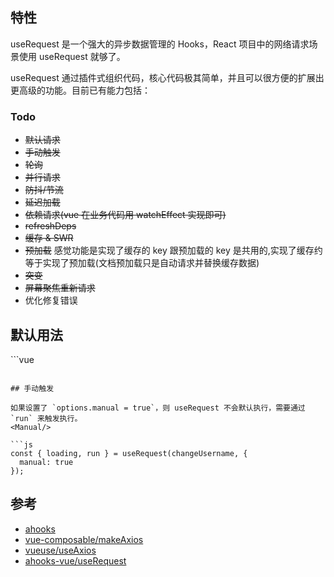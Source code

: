 <script setup>
import Default from '../demo/default.vue'
import Manual from '../demo/manual.vue'
</script>

## 特性
useRequest 是一个强大的异步数据管理的 Hooks，React 项目中的网络请求场景使用 useRequest 就够了。

useRequest 通过插件式组织代码，核心代码极其简单，并且可以很方便的扩展出更高级的功能。目前已有能力包括：



### Todo

- ~~默认请求~~
- ~~手动触发~~
- ~~轮询~~
- ~~并行请求~~
- ~~防抖/节流~~
- ~~延迟加载~~
- ~~依赖请求(vue 在业务代码用 watchEffect 实现即可)~~
- ~~refreshDeps~~
- ~~缓存 & SWR~~
- ~~预加载~~ 感觉功能是实现了缓存的 key 跟预加载的 key 是共用的,实现了缓存约等于实现了预加载(文档预加载只是自动请求并替换缓存数据)
- ~~突变~~
- ~~屏幕聚焦重新请求~~
- 优化修复错误


## 默认用法
<Default />
```vue
<script setup lang="ts">
import { useRequest } from '@vue-hooks-ultra/effect'

const { data, loading } = useRequest(
  'https://cnodejs.org/api/v1/topic/5433d5e4e737cbe96dcef312'
)
</script>
<template>
  输出
  <template v-if="loading">loading</template>
  <template v-else>
    {{ data?.data.id }}
  </template>
</template>
```

## 手动触发

如果设置了 `options.manual = true`，则 useRequest 不会默认执行，需要通过 `run` 来触发执行。
<Manual/>

```js
const { loading, run } = useRequest(changeUsername, {
  manual: true
});
```

## 参考

- [ahooks](https://github.com/alibaba/hooks/tree/master/packages/use-request)
- [vue-composable/makeAxios](https://github.com/pikax/vue-composable/blob/master/packages/axios/src/makeAxios.ts)
- [vueuse/useAxios](https://github.com/vueuse/vueuse/blob/master/packages/integrations/useAxios/index.ts)
- [ahooks-vue/useRequest](https://github.com/dewfall123/ahooks-vue/blob/master/packages/vhooks/src/useRequest/index.ts)


